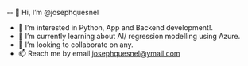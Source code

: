 -- 👋 Hi, I’m @josephquesnel
- 👀 I’m interested in Python, App and Backend development!.
- 🌱 I’m currently learning about AI/ regression modelling using Azure.
- 💞️ I’m looking to collaborate on any. 
- 📫 Reach me by email josephquesnel@ymail.com

<!---
josephquesnel/josephquesnel is a ✨ special ✨ repository because its `README.md` (this file) appears on your GitHub profile.
You can click the Preview link to take a look at your changes.
--->
